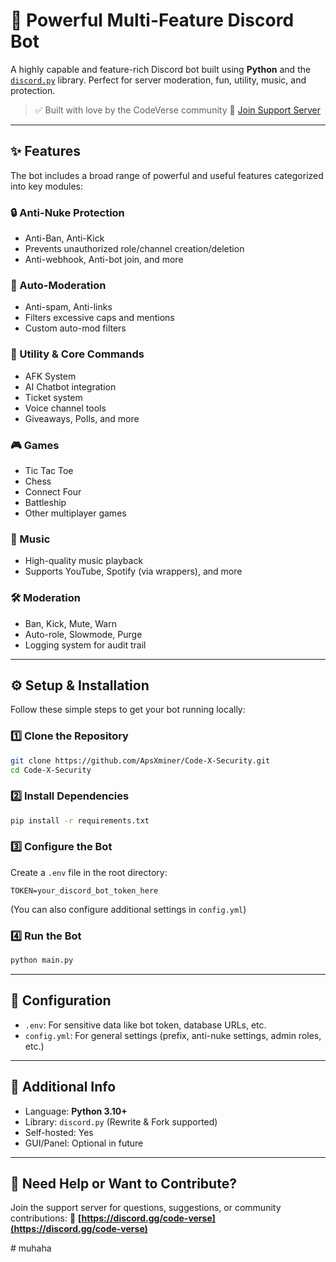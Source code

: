 # 🚀 Powerful Multi-Feature Discord Bot

A highly capable and feature-rich Discord bot built using **Python** and the [`discord.py`](https://discordpy.readthedocs.io/) library. Perfect for server moderation, fun, utility, music, and protection.

> ✅ Built with love by the CodeVerse community
> 🔗 [Join Support Server](https://discord.gg/code-verse)

---

## ✨ Features

The bot includes a broad range of powerful and useful features categorized into key modules:

### 🔒 Anti-Nuke Protection

* Anti-Ban, Anti-Kick
* Prevents unauthorized role/channel creation/deletion
* Anti-webhook, Anti-bot join, and more

### 🤖 Auto-Moderation

* Anti-spam, Anti-links
* Filters excessive caps and mentions
* Custom auto-mod filters

### 🧰 Utility & Core Commands

* AFK System
* AI Chatbot integration
* Ticket system
* Voice channel tools
* Giveaways, Polls, and more

### 🎮 Games

* Tic Tac Toe
* Chess
* Connect Four
* Battleship
* Other multiplayer games

### 🎵 Music

* High-quality music playback
* Supports YouTube, Spotify (via wrappers), and more

### 🛠️ Moderation

* Ban, Kick, Mute, Warn
* Auto-role, Slowmode, Purge
* Logging system for audit trail

---

## ⚙️ Setup & Installation

Follow these simple steps to get your bot running locally:

### 1️⃣ Clone the Repository

```bash
git clone https://github.com/ApsXminer/Code-X-Security.git
cd Code-X-Security
```

### 2️⃣ Install Dependencies

```bash
pip install -r requirements.txt
```

### 3️⃣ Configure the Bot

Create a `.env` file in the root directory:

```env
TOKEN=your_discord_bot_token_here
```

(You can also configure additional settings in `config.yml`)

### 4️⃣ Run the Bot

```bash
python main.py
```

---

## 📁 Configuration

* `.env`: For sensitive data like bot token, database URLs, etc.
* `config.yml`: For general settings (prefix, anti-nuke settings, admin roles, etc.)

---

## 📌 Additional Info

* Language: **Python 3.10+**
* Library: `discord.py` (Rewrite & Fork supported)
* Self-hosted: Yes
* GUI/Panel: Optional in future

---

## 💬 Need Help or Want to Contribute?

Join the support server for questions, suggestions, or community contributions:
🔗 **[https://discord.gg/code-verse](https://discord.gg/code-verse)**

#   m u h a h a  
 